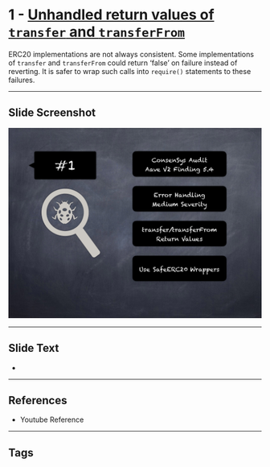 
# 1 - [Unhandled return values of `transfer` and `transferFrom`](./Unhandled%20return%20values%20of%20`transfer`%20and%20`transferFrom`.md)

 ERC20 implementations are not always consistent. Some implementations of `transfer` and `transferFrom` could return ‘false’ on failure instead of reverting. It is safer to wrap such calls into `require()` statements to these failures.


___
## Slide Screenshot
![001.png](../../images/7.%20Audit%20Findings%20101/001.png)
___
## Slide Text
- 
___
## References
- Youtube Reference
___
## Tags
